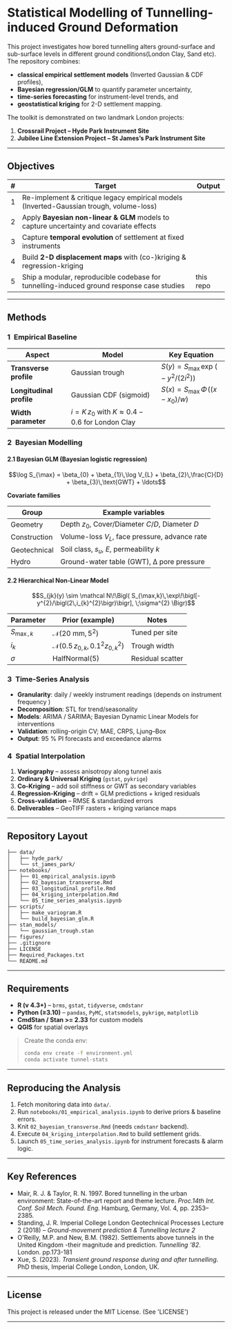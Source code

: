 # 	Statistical Modelling of Tunnelling-induced Ground Deformation
This project investigates how bored tunnelling alters ground-surface and sub-surface levels in different ground conditions(London Clay, Sand etc). The repository combines:

* **classical empirical settlement models** (Inverted Gaussian & CDF profiles),
* **Bayesian regression/GLM** to quantify parameter uncertainty,
* **time-series forecasting** for instrument-level trends, and
* **geostatistical kriging** for 2-D settlement mapping.
  
The toolkit is demonstrated on two landmark London projects:

1. **Crossrail Project – Hyde Park Instrument Site**  
2. **Jubilee Line Extension Project – St James’s Park Instrument Site**


---

## Objectives

| # | Target | Output |
|---|--------|--------|
| 1 | Re-implement & critique legacy empirical models (Inverted-Gaussian trough, volume-loss) |
| 2 | Apply **Bayesian non-linear & GLM** models to capture uncertainty and covariate effects |
| 3 | Capture **temporal evolution** of settlement at fixed instruments |
| 4 | Build **2-D displacement maps** with (co-)kriging & regression-kriging |
| 5 | Ship a modular, reproducible codebase for tunnelling-induced ground response case studies | this repo |

---

## Methods

### 1 Empirical Baseline

| Aspect | Model | Key Equation |
|--------|-------|--------------|
| **Transverse profile** | Gaussian trough | $S(y)=S_{\max}\,\exp\!\bigl(-y^{2}/(2i^{2})\bigr)$ |
| **Longitudinal profile** | Gaussian CDF (sigmoid) | $S(x)=S_{\max}\,\Phi\!\bigl((x-x_{0})/w\bigr)$ |
| **Width parameter** | $i = K\,z_{0}$ with $K\approx 0.4 - 0.6$ for London Clay |


### 2 Bayesian Modelling

#### 2.1 Bayesian GLM (Bayesian logistic regression)

```math
\log S_{\max} =
  \beta_{0}
  + \beta_{1}\,\log V_{L}
  + \beta_{2}\,\frac{C}{D}
  + \beta_{3}\,\text{GWT}
  + \ldots
```

**Covariate families**

| Group | Example variables |
|-------|-------------------|
| Geometry | Depth $z_{0}$, Cover/Diameter $C/D$, Diameter $D$ |
| Construction | Volume-loss $V_{L}$, face pressure, advance rate |
| Geotechnical | Soil class, $s_{u}$, $E$, permeability $k$ |
| Hydro | Ground-water table (GWT), Δ pore pressure |


#### 2.2 Hierarchical Non-Linear Model  

```math
S_{jk}(y) \sim \mathcal N\!\Bigl(
  S_{\max,k}\,\exp\!\bigl[-y^{2}/\bigl(2\,i_{k}^{2}\bigr)\bigr],
  \;\sigma^{2}
\Bigr)
```

| Parameter | Prior (example) | Notes |
|-----------|-----------------|-------|
| $S_{\max,k}$ | $\mathcal N(20\text{ mm},\,5^{2})$ | Tuned per site |
| $i_{k}$       | $\mathcal N(0.5\,z_{0,k},\,0.1^{2}z_{0,k}^{2})$ | Trough width |
| $\sigma$      | $\text{HalfNormal}(5)$ | Residual scatter |



### 3 Time-Series Analysis

* **Granularity**: daily / weekly instrument readings (depends on instrument frequency  )  
* **Decomposition**: STL for trend/seasonality  
* **Models**: ARIMA / SARIMA; Bayesian Dynamic Linear Models for interventions  
* **Validation**: rolling-origin CV; MAE, CRPS, Ljung–Box  
* **Output**: 95 % PI forecasts and exceedance alarms

### 4 Spatial Interpolation

1. **Variography** – assess anisotropy along tunnel axis  
2. **Ordinary & Universal Kriging** (`gstat`, `pykrige`)  
3. **Co-Kriging** – add soil stiffness or GWT as secondary variables  
4. **Regression-Kriging** – drift = GLM predictions + kriged residuals  
5. **Cross-validation** – RMSE & standardized errors  
6. **Deliverables** – GeoTIFF rasters + kriging variance maps

---

##  Repository Layout

```text
├── data/
│   ├── hyde_park/
│   └── st_james_park/
├── notebooks/
│   ├── 01_empirical_analysis.ipynb
│   ├── 02_bayesian_transverse.Rmd
│   ├── 03_longitudinal_profile.Rmd
│   ├── 04_kriging_interpolation.Rmd
│   └── 05_time_series_analysis.ipynb
├── scripts/
│   ├── make_variogram.R
│   └── build_bayesian_glm.R
├── stan_models/
│   └── gaussian_trough.stan
├── figures/
├── .gitignore
├── LICENSE
├── Required_Packages.txt
└── README.md
```


---

## Requirements

* **R (v 4.3+)** – `brms`, `gstat`, `tidyverse`, `cmdstanr`  
* **Python (≥3.10)** – `pandas`, `PyMC`, `statsmodels`, `pykrige`, `matplotlib`  
* **CmdStan / Stan >= 2.33** for custom models  
* **QGIS** for spatial overlays

> Create the conda env:
> ```bash
> conda env create -f environment.yml 
> conda activate tunnel-stats
> ```

---

## Reproducing the Analysis

1. Fetch monitoring data into `data/`.  
2. Run `notebooks/01_empirical_analysis.ipynb` to derive priors & baseline errors.  
3. Knit `02_bayesian_transverse.Rmd` (needs `cmdstanr` backend).  
4. Execute `04_kriging_interpolation.Rmd` to build settlement grids.  
5. Launch `05_time_series_analysis.ipynb` for instrument forecasts & alarm logic.

---

## Key References

* Mair, R. J. & Taylor, R. N. 1997. Bored tunnelling in the urban environment: State-of-the-art report and theme lecture. *Proc.14th Int. Conf. Soil Mech. Found. Eng.* Hamburg, Germany, Vol. 4, pp. 2353–2385.  
* Standing, J. R. Imperial College London Geotechnical Processes Lecture 2 (2018) – *Ground-movement prediction & Tunnelling lecture 2*   
* O'Reilly, M.P. and New, B.M. (1982). Settlements above tunnels in the United Kingdom -their magnitude and prediction. *Tunnelling '82*. London. pp.173-181
* Xue, S. (2023). *Transient ground response during and after tunnelling*. PhD thesis, Imperial College London, London, UK.  

---

## License

This project is released under the MIT License. (See 'LICENSE')


---

